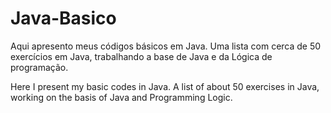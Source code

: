 # Java-Basico
Aqui apresento meus códigos básicos em Java.
Uma lista com cerca de 50 exercícios em Java, trabalhando a base de Java e da Lógica de programação.

Here I present my basic codes in Java.
A list of about 50 exercises in Java, working on the basis of Java and Programming Logic.
